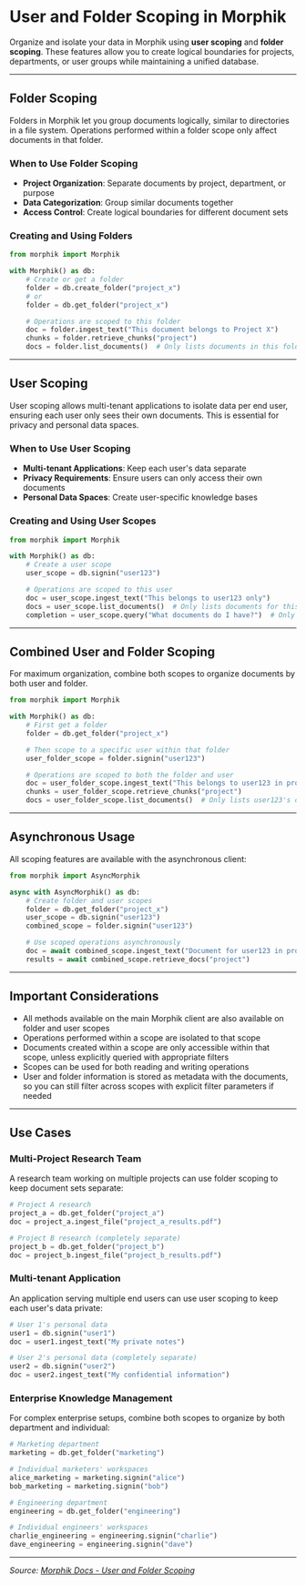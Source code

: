 # User and Folder Scoping in Morphik

Organize and isolate your data in Morphik using **user scoping** and **folder scoping**. These features allow you to create logical boundaries for projects, departments, or user groups while maintaining a unified database.

---

## Folder Scoping

Folders in Morphik let you group documents logically, similar to directories in a file system. Operations performed within a folder scope only affect documents in that folder.

### When to Use Folder Scoping
- **Project Organization**: Separate documents by project, department, or purpose
- **Data Categorization**: Group similar documents together
- **Access Control**: Create logical boundaries for different document sets

### Creating and Using Folders
```python
from morphik import Morphik

with Morphik() as db:
    # Create or get a folder
    folder = db.create_folder("project_x")
    # or
    folder = db.get_folder("project_x")

    # Operations are scoped to this folder
    doc = folder.ingest_text("This document belongs to Project X")
    chunks = folder.retrieve_chunks("project")
    docs = folder.list_documents()  # Only lists documents in this folder
```

---

## User Scoping

User scoping allows multi-tenant applications to isolate data per end user, ensuring each user only sees their own documents. This is essential for privacy and personal data spaces.

### When to Use User Scoping
- **Multi-tenant Applications**: Keep each user's data separate
- **Privacy Requirements**: Ensure users can only access their own documents
- **Personal Data Spaces**: Create user-specific knowledge bases

### Creating and Using User Scopes
```python
from morphik import Morphik

with Morphik() as db:
    # Create a user scope
    user_scope = db.signin("user123")

    # Operations are scoped to this user
    doc = user_scope.ingest_text("This belongs to user123 only")
    docs = user_scope.list_documents()  # Only lists documents for this user
    completion = user_scope.query("What documents do I have?")  # Only searches user123's documents
```

---

## Combined User and Folder Scoping

For maximum organization, combine both scopes to organize documents by both user and folder.

```python
from morphik import Morphik

with Morphik() as db:
    # First get a folder
    folder = db.get_folder("project_x")

    # Then scope to a specific user within that folder
    user_folder_scope = folder.signin("user123")

    # Operations are scoped to both the folder and user
    doc = user_folder_scope.ingest_text("This belongs to user123 in project_x")
    chunks = user_folder_scope.retrieve_chunks("project")
    docs = user_folder_scope.list_documents()  # Only lists user123's documents in project_x
```

---

## Asynchronous Usage

All scoping features are available with the asynchronous client:

```python
from morphik import AsyncMorphik

async with AsyncMorphik() as db:
    # Create folder and user scopes
    folder = db.get_folder("project_x")
    user_scope = db.signin("user123")
    combined_scope = folder.signin("user123")

    # Use scoped operations asynchronously
    doc = await combined_scope.ingest_text("Document for user123 in project_x")
    results = await combined_scope.retrieve_docs("project")
```

---

## Important Considerations
- All methods available on the main Morphik client are also available on folder and user scopes
- Operations performed within a scope are isolated to that scope
- Documents created within a scope are only accessible within that scope, unless explicitly queried with appropriate filters
- Scopes can be used for both reading and writing operations
- User and folder information is stored as metadata with the documents, so you can still filter across scopes with explicit filter parameters if needed

---

## Use Cases

### Multi-Project Research Team
A research team working on multiple projects can use folder scoping to keep document sets separate:
```python
# Project A research
project_a = db.get_folder("project_a")
doc = project_a.ingest_file("project_a_results.pdf")

# Project B research (completely separate)
project_b = db.get_folder("project_b")
doc = project_b.ingest_file("project_b_results.pdf")
```

### Multi-tenant Application
An application serving multiple end users can use user scoping to keep each user's data private:
```python
# User 1's personal data
user1 = db.signin("user1")
doc = user1.ingest_text("My private notes")

# User 2's personal data (completely separate)
user2 = db.signin("user2")
doc = user2.ingest_text("My confidential information")
```

### Enterprise Knowledge Management
For complex enterprise setups, combine both scopes to organize by both department and individual:
```python
# Marketing department
marketing = db.get_folder("marketing")

# Individual marketers' workspaces
alice_marketing = marketing.signin("alice")
bob_marketing = marketing.signin("bob")

# Engineering department
engineering = db.get_folder("engineering")

# Individual engineers' workspaces
charlie_engineering = engineering.signin("charlie")
dave_engineering = engineering.signin("dave")
```

---

*Source: [Morphik Docs - User and Folder Scoping](https://docs.morphik.ai/concepts/user-folder-scoping)* 